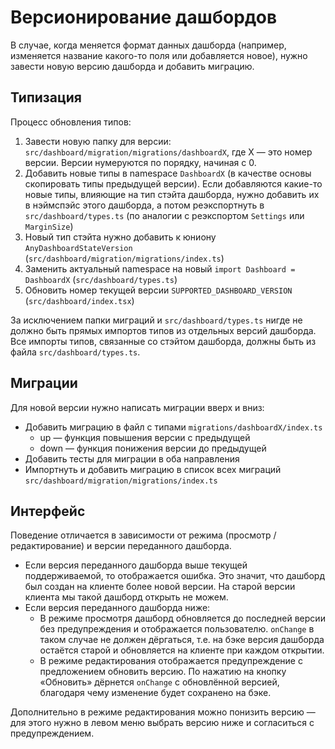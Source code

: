 # Версионирование дашбордов

В случае, когда меняется формат данных дашборда (например, изменяется название какого-то поля или добавляется новое), нужно завести новую версию дашборда и добавить миграцию.

## Типизация
Процесс обновления типов:
1. Завести новую папку для версии: `src/dashboard/migration/migrations/dashboardX`, где X — это номер версии. Версии нумеруются по порядку, начиная с 0.
1. Добавить новые типы в namespace `DashboardX` (в качестве основы скопировать типы предыдущей версии). Если добавляются какие-то новые типы, влияющие на тип стэйта дашборда, нужно добавить их в нэймспэйс этого дашборда, а потом реэкспортнуть в `src/dashboard/types.ts` (по аналогии с реэкспортом `Settings` или `MarginSize`)
1. Новый тип стэйта нужно добавить к юниону `AnyDashboardStateVersion` (`src/dashboard/migration/migrations/index.ts`)
1. Заменить актуальный namespace на новый `import Dashboard = DashboardX` (`src/dashboard/types.ts`)
1. Обновить номер текущей версии `SUPPORTED_DASHBOARD_VERSION` (`src/dashboard/index.tsx`)

За исключением папки миграций и `src/dashboard/types.ts` нигде не должно быть прямых импортов типов из отдельных версий дашборда. Все импорты типов, связанные со стэйтом дашборда, должны быть из файла `src/dashboard/types.ts`.

## Миграции
Для новой версии нужно написать миграции вверх и вниз:
* Добавить миграцию в файл с типами `migrations/dashboardX/index.ts`
    * up — функция повышения версии с предыдущей
    * down — функция понижения версии до предыдущей
* Добавить тесты для миграции в оба направления
* Импортнуть и добавить миграцию в список всех миграций `src/dashboard/migration/migrations/index.ts`

## Интерфейс
Поведение отличается в зависимости от режима (просмотр / редактирование) и версии переданного дашборда. 

* Если версия переданного дашборда выше текущей поддерживаемой, то отображается ошибка. Это значит, что дашборд был создан на клиенте более новой версии. На старой версии клиента мы такой дашборд открыть не можем.
* Если версия переданного дашборда ниже:
    * В режиме просмотря дашборд обновляется до последней версии без предупреждения и отображается пользователю. `onChange` в таком случае не должен дёргаться, т.е. на бэке версия дашборда остаётся старой и обновляется на клиенте при каждом открытии.
    * В режиме редактирования отображается предупреждение с предложением обновить версию. По нажатию на кнопку «Обновить» дёрнется `onChange` с обновлённой версией, благодаря чему изменение будет сохранено на бэке.
    
Дополнительно в режиме редактирования можно понизить версию — для этого нужно в левом меню выбрать версию ниже и согласиться с предупреждением.
    
